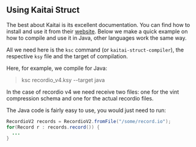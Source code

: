 ## Using Kaitai Struct

The best about Kaitai is its excellent documentation. You can find how to install and use it from their [website](https://kaitai.io/#quick-start). Below we make a quick example on how to compile and use it in Java, other languages work the same way.

All we need here is the `ksc` command (or `kaitai-struct-compiler`), the respective `ksy` file and the target of compilation. 

Here, for example, we compile for Java:

> ksc recordio_v4.ksy --target java

In the case of recordio v4 we need receive two files: one for the vint compression schema and one for the actual recordio files.

The Java code is fairly easy to use, you would just need to run:

```java
RecordioV2 records = RecordioV2.fromFile("/some/record.io");
for(Record r : records.record()) {
  ...
}
```
